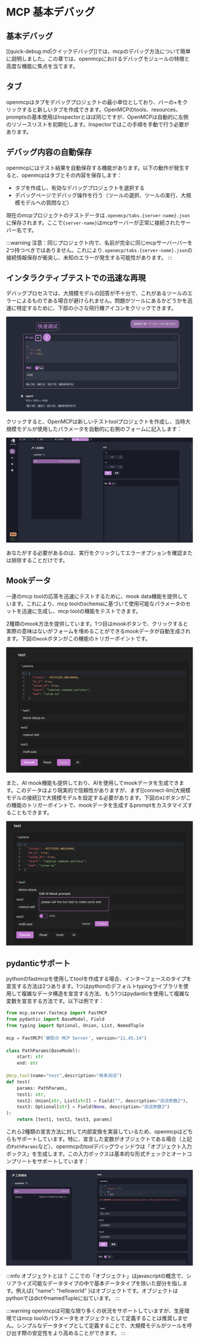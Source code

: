 # MCP 基本デバッグ

## 基本デバッグ

[[quick-debug.md|クイックデバッグ]]では、mcpのデバッグ方法について簡単に説明しました。この章では、openmcpにおけるデバッグモジュールの特徴と高度な機能に焦点を当てます。

## タブ

openmcpはタブをデバッグプロジェクトの最小単位としており、バーの+をクリックすると新しいタブを作成できます。OpenMCPのtools、resources、promptsの基本使用はInspectorとほぼ同じですが、OpenMCPは自動的に左側のリソースリストを初期化します。Inspectorではこの手順を手動で行う必要があります。

## デバッグ内容の自動保存

openmcpにはテスト結果を自動保存する機能があります。以下の動作が発生すると、openmcpはタブとその内容を保存します：

- タブを作成し、有効なデバッグプロジェクトを選択する
- デバッグページでデバッグ操作を行う（ツールの選択、ツールの実行、大規模モデルへの質問など）

現在のmcpプロジェクトのテストデータは`.openmcp/tabs.{server-name}.json`に保存されます。ここで`{server-name}`はmcpサーバーが正常に接続されたサーバー名です。

:::warning
注意：同じプロジェクト内で、名前が完全に同じmcpサーバーバーを2つ持つべきではありません。これにより`.openmcp/tabs.{server-name}.json`の接続情報保存が衝突し、未知のエラーが発生する可能性があります。
:::

## インタラクティブテストでの迅速な再現

デバッグプロセスでは、大規模モデルの回答が不十分で、これがあるツールのエラーによるものである場合が避けられません。問題がツールにあるかどうかを迅速に特定するために、下部の小さな飛行機アイコンをクリックできます。

![](./images/llm-fast-debug.png)

クリックすると、OpenMCPは新しいテストtoolプロジェクトを作成し、当時大規模モデルが使用したパラメータを自動的に右側のフォームに記入します：

![](./images/llm-fast-debug-result.png)

あなたがする必要があるのは、実行をクリックしてエラーオプションを確認または排除することだけです。

## Mookデータ

一連のmcp toolの応答を迅速にテストするために、mook data機能を提供しています。これにより、mcp toolのschemaに基づいて使用可能なパラメータのセットを迅速に生成し、mcp toolの機能をテストできます。

2種類のmook方法を提供しています。1つ目はmookボタンで、クリックすると実際の意味はないがフォームを埋めることができるmookデータが自動生成されます。下図の`mook`ボタンがこの機能のトリガーポイントです。

![](./images/common-mook.png)

また、AI mook機能も提供しており、AIを使用してmookデータを生成できます。このデータはより現実的で信頼性がありますが、まず[[connect-llm|大規模モデルの接続]]で大規模モデルを設定する必要があります。下図の`AI`ボタンがこの機能のトリガーポイントで、mookデータを生成するpromptをカスタマイズすることもできます。

![](./images/ai-mook.png)

## pydanticサポート

pythonのfastmcpを使用してtoolを作成する場合、インターフェースのタイプを宣言する方法は2つあります。1つはpythonのデフォルトtypingライブラリを使用して複雑なデータ構造を宣言する方法、もう1つはpydanticを使用して複雑な変数を宣言する方法です。以下は例です：

```python
from mcp.server.fastmcp import FastMCP
from pydantic import BaseModel, Field
from typing import Optional, Union, List, NamedTuple

mcp = FastMCP('錦恢の MCP Server', version="11.45.14")

class PathParams(BaseModel):
    start: str
    end: str

@mcp.tool(name="test",description="用来测试")
def test(
    params: PathParams,
    test1: str,
    test2: Union[str, List[str]] = Field("", description="测试参数2"),
    test3: Optional[str] = Field(None, description="测试参数3")
):
    return [test1, test2, test3, params]
```

これら2種類の宣言方法に対して内部変換を実装しているため、openmcpはどちらもサポートしています。特に、宣言した変数がオブジェクトである場合（上記の`PathParams`など）、openmcpのtoolデバッグウィンドウは「オブジェクト入力ボックス」を生成します。この入力ボックスは基本的な形式チェックとオートコンプリートをサポートしています：

![](./images/object-input.png)

:::info オブジェクトとは？
ここでの「オブジェクト」はjavascriptの概念で、シリアライズ可能なデータタイプの中で基本データタイプを除いた部分を指します。例えば{ "name": "helloworld" }はオブジェクトです。オブジェクトはpythonではdictやnamedTupleに似ています。
:::

:::warning
openmcpは可能な限り多くの状況をサポートしていますが、生産環境ではmcp toolのパラメータをオブジェクトとして定義することは推奨しません。シンプルなデータタイプとして定義することで、大規模モデルがツールを呼び出す際の安定性をより高めることができます。
:::